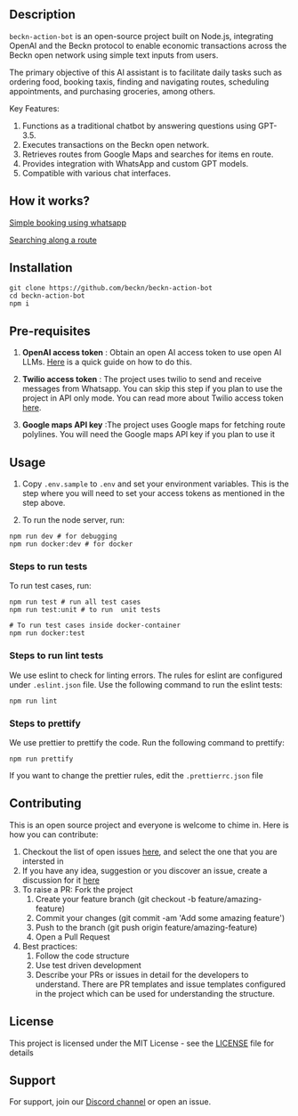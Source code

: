 ## Description
`beckn-action-bot` is an open-source project built on Node.js, integrating OpenAI and the Beckn protocol to enable economic transactions across the Beckn open network using simple text inputs from users.

The primary objective of this AI assistant is to facilitate daily tasks such as ordering food, booking taxis, finding and navigating routes, scheduling appointments, and purchasing groceries, among others.

Key Features:
1. Functions as a traditional chatbot by answering questions using GPT-3.5.
2. Executes transactions on the Beckn open network.
3. Retrieves routes from Google Maps and searches for items en route.
4. Provides integration with WhatsApp and custom GPT models.
5. Compatible with various chat interfaces.

## How it works?

[Simple booking using whatsapp](https://github-production-user-asset-6210df.s3.amazonaws.com/4734717/323161316-15011025-e7e0-4395-af4a-4525c2626cbd.mp4?X-Amz-Algorithm=AWS4-HMAC-SHA256&X-Amz-Credential=AKIAVCODYLSA53PQK4ZA%2F20240417%2Fus-east-1%2Fs3%2Faws4_request&X-Amz-Date=20240417T142821Z&X-Amz-Expires=300&X-Amz-Signature=310e9271d842dee075fb7ae5b81db869bfe1f302d58251be82ed4ac23edf3b22&X-Amz-SignedHeaders=host&actor_id=4734717&key_id=0&repo_id=776644490)

[Searching along a route](https://github-production-user-asset-6210df.s3.amazonaws.com/4734717/323161620-2e5a4da7-fc10-4308-9678-9d6bfa7e3ee7.mp4?X-Amz-Algorithm=AWS4-HMAC-SHA256&X-Amz-Credential=AKIAVCODYLSA53PQK4ZA%2F20240417%2Fus-east-1%2Fs3%2Faws4_request&X-Amz-Date=20240417T144741Z&X-Amz-Expires=300&X-Amz-Signature=713eead793bafb69dc798aca76a8edc8240f6c04517c973aabbaca449a983d7b&X-Amz-SignedHeaders=host&actor_id=4734717&key_id=0&repo_id=776644490)


## Installation

```
git clone https://github.com/beckn/beckn-action-bot
cd beckn-action-bot
npm i
```


## Pre-requisites
1. **OpenAI access token** : Obtain an open AI access token to use open AI LLMs. [Here](https://platform.openai.com/docs/quickstart/account-setup) is a quick guide on how to do this.

2. **Twilio access token** : The project uses twilio to send and receive messages from Whatsapp. You can skip this step if you plan to use the project in API only mode. You can read more about Twilio access token [here](https://www.twilio.com/docs/iam/access-tokens).

3. **Google maps API key** :The project uses Google maps for fetching route polylines. You will need the Google maps API key if you plan to use it



## Usage

1. Copy `.env.sample` to `.env` and set your environment variables. This is the step where you will need to set your access tokens as mentioned in the step above. 

2. To run the node server, run:

```
npm run dev # for debugging
npm run docker:dev # for docker
```

### Steps to run tests

To run test cases, run:

```
npm run test # run all test cases
npm run test:unit # to run  unit tests

# To run test cases inside docker-container
npm run docker:test
```

### Steps to run lint tests

We use eslint to check for linting errors. The rules for eslint are configured under `.eslint.json` file. Use the following command to run the eslint tests:

```
npm run lint

```

### Steps to prettify

We use prettier to prettify the code. Run the following command to prettify:

```
npm run prettify
```

If you want to change the prettier rules, edit the `.prettierrc.json` file

## Contributing
This is an open source project and everyone is welcome to chime in. Here is how you can contribute:

1. Checkout the list of open issues [here](https://github.com/beckn/beckn-action-bot/issues), and select the one that you are intersted in
2. If you have any idea, suggestion or you discover an issue, create a discussion for it [here](https://github.com/beckn/beckn-action-bot/discussions) 
3. To raise a PR: Fork the project
   1. Create your feature branch (git checkout -b feature/amazing-feature)
   2. Commit your changes (git commit -am 'Add some amazing feature')
   3. Push to the branch (git push origin feature/amazing-feature)
   4. Open a Pull Request
4. Best practices:
   1. Follow the code structure 
   2. Use test driven development 
   3. Describe your PRs or issues in detail for the developers to understand. There are PR templates and issue templates configured in the project which can be used for understanding the structure.

## License

This project is licensed under the MIT License - see the [LICENSE](LICENSE) file for details

## Support
For support, join our [Discord channel](https://discord.gg/cSJ5Rfw2tW) or open an issue.


